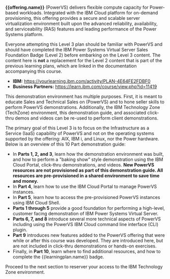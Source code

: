 **{{offering.name}}** (PowerVS) delivers flexible compute capacity for Power-based workloads. Integrated with the IBM Cloud platform for on-demand provisioning, this offering provides a secure and scalable server virtualization environment built upon the advanced reliability, availability, and serviceability (RAS) features and leading performance of the Power Systems platform.

Everyone attempting this Level 3 plan should be familiar with PowerVS and should have completed the IBM Power Systems Virtual Server Sales Foundation Badge (Level 2) before embarking on the Level 3 content. The content here is **not** a replacement for the Level 2 content that is part of the previous learning plans, which are linked in the documentation accompanying this course.

- **IBM:** <a href="https://yourlearning.ibm.com/activity/PLAN-4E64FE2FDBF0" target="_blank">https://yourlearning.ibm.com/activity/PLAN-4E64FE2FDBF0</a>
- **Business Partners:** <a href="https://learn.ibm.com/course/view.php?id=11419" target="_blank">https://learn.ibm.com/course/view.php?id=11419</a>

This demonstration environment has multiple purposes. First, it is meant to educate Sales and Technical Sales on (PowerVS) and to hone seller skills to perform PowerVS demonstrations. Additionally, the IBM Technology Zone (TechZone) environment, this demonstration guide, and associated click-thru demos and videos can be re-used to perform client demonstrations.

The primary goal of this Level 3 is to focus on the Infrastructure as a Service (IaaS) capability of PowerVS and not on the operating systems supported by the offering: AIX, IBM i, and Linux, nor the Power hardware. Below is an overview of this 10 Part demonstration guide:

- In **Parts 1, 2, and 3**, learn how the demonstration environment was built, and how to perform a "baking show" style demonstration using the IBM Cloud Portal, click-thru demonstrations, and videos. **New PowerVS resources are not provisioned as part of this demonstration guide. All resources are pre-provisioned in a shared environment to save time and money.**
- In **Part 4**, learn how to use the IBM Cloud Portal to manage PowerVS instances.
- In **Part 5**, learn how to access the pre-provisioned PowerVS instances using IBM Cloud Shell.
- **Parts 1 through 5** provide a good foundation for performing a high-level, customer facing demonstration of IBM Power Systems Virtual Server.
- **Parts 6, 7, and 8** introduce several more technical aspects of PowerVS including using the PowerVS IBM Cloud command line interface (CLI) plugin.
- **Part 9** introduces new features added to the PowerVS offering that were while or after this course was developed. They are introduced here, but are not included in click-thru demonstrations or hands-on exercises.
- Finally, in **Part 10**, learn where to find additional resources, and how to complete the {{learningplan.name}} badge.

Proceed to the next section to reserver your access to the IBM Technology Zone environment.